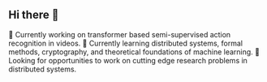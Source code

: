 ## Hi there 👋

<!--
**hamBan/hamBan** is a ✨ _special_ ✨ repository because its `README.md` (this file) appears on your GitHub profile.

Here are some ideas to get you started:

- 🔭 I’m currently working on ...
- 🌱 I’m currently learning ...
- 👯 I’m looking to collaborate on ...
- 🤔 I’m looking for help with ...
- 💬 Ask me about ...
- 📫 How to reach me: ...
- 😄 Pronouns: ...
- ⚡ Fun fact: ...
-->

🔭 Currently working on transformer based semi-supervised action recognition in videos.
🌱 Currently learning distributed systems, formal methods, cryptography, and theoretical foundations of machine learning.
👯 Looking for opportunities to work on cutting edge research problems in distributed systems.
